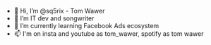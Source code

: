 - 👋 Hi, I’m @sq5rix - Tom Wawer
- 👀 I’m IT dev and songwriter
- 🌱 I’m currently learning Facebook Ads ecosystem 
- 📫 I'm on insta and youtube as tom_wawer, spotify as tom wawer 

<!---
sq5rix/sq5rix is a ✨ special ✨ repository because its `README.md` (this file) appears on your GitHub profile.
You can click the Preview link to take a look at your changes.
--->
